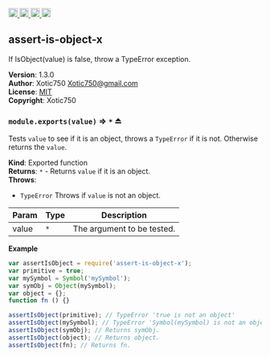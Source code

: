 <a href="https://travis-ci.org/Xotic750/assert-is-object-x"
   title="Travis status">
<img
   src="https://travis-ci.org/Xotic750/assert-is-object-x.svg?branch=master"
   alt="Travis status" height="18"/>
</a>
<a href="https://david-dm.org/Xotic750/assert-is-object-x"
   title="Dependency status">
<img src="https://david-dm.org/Xotic750/assert-is-object-x.svg"
   alt="Dependency status" height="18"/>
</a>
<a href="https://david-dm.org/Xotic750/assert-is-object-x#info=devDependencies"
   title="devDependency status">
<img src="https://david-dm.org/Xotic750/assert-is-object-x/dev-status.svg"
   alt="devDependency status" height="18"/>
</a>
<a href="https://badge.fury.io/js/assert-is-object-x" title="npm version">
<img src="https://badge.fury.io/js/assert-is-object-x.svg"
   alt="npm version" height="18"/>
</a>
<a name="module_assert-is-object-x"></a>

## assert-is-object-x
If IsObject(value) is false, throw a TypeError exception.

**Version**: 1.3.0  
**Author**: Xotic750 <Xotic750@gmail.com>  
**License**: [MIT](&lt;https://opensource.org/licenses/MIT&gt;)  
**Copyright**: Xotic750  
<a name="exp_module_assert-is-object-x--module.exports"></a>

### `module.exports(value)` ⇒ <code>\*</code> ⏏
Tests `value` to see if it is an object, throws a `TypeError` if it is
not. Otherwise returns the `value`.

**Kind**: Exported function  
**Returns**: <code>\*</code> - Returns `value` if it is an object.  
**Throws**:

- <code>TypeError</code> Throws if `value` is not an object.


| Param | Type | Description |
| --- | --- | --- |
| value | <code>\*</code> | The argument to be tested. |

**Example**  
```js
var assertIsObject = require('assert-is-object-x');
var primitive = true;
var mySymbol = Symbol('mySymbol');
var symObj = Object(mySymbol);
var object = {};
function fn () {}

assertIsObject(primitive); // TypeError 'true is not an object'
assertIsObject(mySymbol); // TypeError 'Symbol(mySymbol) is not an object'
assertIsObject(symObj); // Returns symObj.
assertIsObject(object); // Returns object.
assertIsObject(fn); // Returns fn.
```
